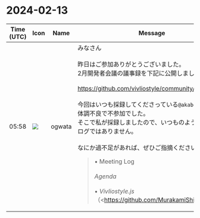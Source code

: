 # 2024-02-13

|Time (UTC)|Icon|Name|Message|
|---|---|---|---|
|05:58|![](https://avatars.slack-edge.com/2019-11-22/845042642576_070441337abaca9fb7b3_72.png)|ogwata|みなさん<br><br>昨日はご参加ありがとうございました。<br>2月開発者会議の議事録を下記に公開しました。<br><br><https://github.com/vivliostyle/community/issues/121><br><br>今回はいつも採録してくださっている`@akabeko` さんが体調不良で不参加でした。<br>そこで私が採録しましたので、いつものようなSlackのログではありません。<br><br>なにか過不足があれば、ぜひご指摘ください！<br><blockquote>• Meeting Log<br><br>*Agenda*<br><br>• *Vivliostyle.js*（<https://github.com/MurakamiShinyu|@MurakamiShinyu>）<br>    • <https://github.com/vivliostyle/vivliostyle.js/compare/v2.25.9...v2.26.0|2.26.0> (2024-01-20)<br>        • CSSのテキストスペーシングプロパティ変更の反映（<https://github.com/vivliostyle/vivliostyle.js/issues/1251|#1251>）<br>            • デフォルトで行頭を詰めなくした（段落冒頭、折り返しともに行頭は何もしない）<br>            • 理由はWebとの互換性等<br>            • 詰めたい場合は自分で指定する<br>        • バグの修正<br>    • <https://github.com/vivliostyle/vivliostyle.js/compare/v2.26.0...v2.27.0|2.27.0> (2024-02-09)<br>        • <https://github.com/vivliostyle/community/blob/main/slack-logs/meeting-log/2023/2023-03-05.md|1年前からの予告>どおり、デフォルトスタイルシートをWeb標準に従ったものへ変更（ <https://github.com/vivliostyle/vivliostyle.js/issues/1128|#1128>）<br>            • 見出しのマージンの値変更<br>            • ブロッククォートとリストの前後のマージン等をゼロだったものを、標準どおり1emのマージンをつけるように変更<br>            • なお、ネストされたセクション要素内でh1要素のサイズを変更する動作は不採用にした<br>                • これはHTML5の確立前の段階の考え方で、現在は推奨されていないので不採用とした<br>        • 目次要素を目次として処理する過程のバグを修正（ <https://github.com/vivliostyle/vivliostyle.js/issues/1258|#1258>）<br>    • 今後の予定<br>        • <https://github.com/vivliostyle/vivliostyle.js/issues/1256|#1256>などのバグがあるので、それを今後フィクスしていく予定<br>            • 1つのブロックの中に長いテキストがあると処理に時間がかかってしまう<br>• *Vivliostyle CLI*（<https://github.com/spring-raining|@spring-raining> , <https://github.com/MurakamiShinyu|@MurakamiShinyu>）<br>    • <https://github.com/vivliostyle/vivliostyle-cli/compare/v8.6.0...v8.7.0|8.7.0> (2024-01-22)<br>        • 前月指摘分の修正<br>            • EPUBの出力時に圧縮するようにした<br>            • EPUのなかに含まれていた不要なファイルを削除するようにした<br>    • <https://github.com/vivliostyle/vivliostyle-cli/compare/v8.7.0...v8.8.0|8.8.0> (2024-02-09)<br>        • Vivliostyle.jsのアップデート（<https://github.com/vivliostyle/vivliostyle.js/compare/v2.26.0...v2.27.0|2.27.0>）にともなうもの<br>    • <https://github.com/vivliostyle/vivliostyle-cli/issues/469|TOC in webpub should be converted to in EPUB output #469><br>        • 文書内に `<nav role="doc-toc">` などのマークアップで目次を入れることで、Vivliostyle Viewer の目次メニューや出力したPDFの「しおり」には目次ができるのに、EPUB出力ではそれがEPUBの目次にならない問題<br>        • 現状の分析<br>            • なぜこうなるかというと、元のHTMLにあった`<nav class="toc" role="doc-toc">`とは別に、body要素の終わりにnav要素が追加されており、そこには目次項目としてtitleしか入っていないから<br>            • landmarksにおける目次のリンク先が文書内の目次ページであるべきなのに、hidden属性で非表示になっている部分EPUB用の nav 要素になっている<br>        • 修正の提案<br>            • ⓵元の文書内にEPUB用の目次 `<nav epub:type="…">` がある場合はそれをそのまま活かし、別のnav要素を追加しない。<br>                • epub:type属性の値は `"toc"`, `"landmarks"`, `"page-list"` に限らず何でも有効とする (See: <https://www.w3.org/TR/epub-33/#sec-nav-def-types-other|https://www.w3.org/TR/epub-33/#sec-nav-def-types-other>)<br>            • ⓶EPUB用ではない目次（`<nav role="doc-toc">` など）が元の文書内にあれば、その内容を使ってEPUB用の目次 を作る。<br>                • 目次要素の検出については <https://github.com/vivliostyle/vivliostyle.js/blob/master/packages/core/src/vivliostyle/toc.ts#L47|Vivliostyle.jsの findTocElements() の処理>（最近 <https://github.com/vivliostyle/vivliostyle.js/pull/1259|Improve TOC handling vivliostyle.js#1259> と <https://github.com/vivliostyle/vivliostyle.js/pull/1271|fix: All> elements in EPUB navigation doc should be shown in TOC box vivliostyle.js#1271 で修正したもの）を参考にする。<br>                • EPUB用の目次の仕様ではリストの要素として `<ol>` しか認められていないが、Webpub用の目次では `<ol>`, `<ul>` とも有効なので、EPUB用の目次に変換するには `<ul>` を `<ol>` に変える<br>            • ⓷`<nav epub:type="landmarks">` で目次へのリンクを出力する場合、そのリンク先は文書内に元からある目次の要素（hidden 属性なし）とする。<br>            • ⓸`<nav epub:type="landmarks">` は `<nav epub:type="toc">` のあとに出力する<br>                • Vivliostyle ViewerでTOC Boxで出現順に表示される。<br>                • landmarksよりも目次が最初にあるほうが便利。<br>            • ⓹各 要素内に見出しがあったほうがよい。<br>                • 例： `<h2>Table of Contents</h2>`、`<h2>Landmarks</h2>`。<br>        • ディスカッション<br>            • はるさめ：指摘のような動作になっている理由<br>                • EPUBの出力はWebpubへの変換を経由しているが、その際にpublication.jsonを参照するようにしている<br>                • なので提案に対応するにはWebpubに変換するタイミングで対応しなければならず、処理が多くなりそう<br>                • 提案⓵：nav要素を追加しないは問題ない<br>                • 提案⓶：`<nav role="doc-toc">`がある場合の対応は、どの程度優先度をあげるか悩む<br>                    • もともとVivliostyle CLIの目次作成機能が貧弱だからという問題に対応するもの、なのでこれを解決すればよいかも<br>                    • あるいは目次作成機能を別途切り出し、それをCLIで利用するという手もある<br>                • 提案⓸：landmarksをTOCの後にすべきのはその通り<br>                • 提案⓹：見出しをつけるのもその方がよいと思う<br>                • 提案⓷について質問：これはhidden属性をとってほしいということか？<br>            • 村上：提案⓷のlandmarksでの目次へのリンクの問題は、通常どおり組版する目次と、アプリのUIで使う目次が別々にある場合に、アプリのUIで使う目次（組版に出ないようにhidden属性がある）のほうにリンクされているという問題<br>                • landmarksに入れるのは組版結果に出る目次へのリンクであるべきなので、現在の実装は意味がないことになる<br>                • それを実現するには提案2の機能を実装する必要あるので、それができない場合はリンクを無効にする対応をとった方がよい<br>                • ul要素でなくol要素にするのはMarkdownで使いづらい問題あり<br>                    • 目次を書く時にハイフンを使わずに、数字を使って書かないといけなくなり面倒<br>            • はるさめ：まとめると、提案のうち⓵と⓸、⓹は対応、提案⓷はランドマークをなくすのはリンクを無効にする消極的対応をとる<br>                • 提案⓶はCLIの目次作成を強化することで対応する方法と、Vivliostyle.jsで対応する方法あり<br>            • 村上：Vivliostyle.jsの目次機能において、EPUB互換である目次作成機能もサポートするということ？<br>            • はるさめ：直接EPUB対応の目次を作る必要はないが、Vivliostyle.jsの方で階層的な情報やハイパーリンクの情報が分かるようにしてくれるとうれしい（APIなどを想定）<br>            • 村上：そもそもブラウザの中での話しなので、それとは別にVivliostyle.jsの中でやるのは困難<br>                • そんなに複雑に解析する必要はなく、Vivliostyle.jsの目次よりも簡易に、`<nav role="doc-toc">`があればその内容をコピーしてEPUB用の目次を生成し、そのうちul要素だけはol要素に変えるようにすればよいのでは<br>                • 目次の自動生成機能とWebpub用の目次機能が両方できればよいのでは<br>            • はるさめ：了解。目次の自動生成という位置づけでCLIで実装して、結果としてEPUB生成の機能強化にもなるという感じで対応を検討する<br>                • 2つめは目次機能の強化にもなる（Vivliostyle Viewerよりも深い階層の見出しを目次項目にできる）。<br>            • 村上：見出しのうちどのレベルまで目次で反映するかパラメータが必要になる<br>                • わりと時間がかかりそう<br>• *Theme* (<https://github.com/spring-raining|@spring-raining>)<br>    • 細かいアップデートを報告<br>        • 先日themeのmanifestファイルのcommitをした（<https://github.com/vivliostyle/themes/pull/122|fix: Add a main property for package.json>）<br>        • メインフィールドを追加することで動く環境が増える<br>            • <https://unpkg.com/|UNPKG>（アンパッケージ）<br>        • 今までだとthemeの名前まで指定する必要あったが、メインフィールドを参照して指定なしに参照できる<br>        • もう一つ、実装中なのはthemeで今までの書き方は冗長だった問題を解決したい<br>            • <https://postcss.org/|PostCSS>というライブラリを利用<br>                • アップデート後に、themeのコントリビュータ向けにドキュメントを改訂する必要あり<br>                • PostCSSを使う場合、コンパイルが必要になる懸念あり<br>                • メリットはあるがビルドのステップが追加されるデメリットは理解できる<br>                • プラグインを使う処理として、オプショナルにする予定<br>        • 村上：脇に逸れる質問だが、CSSのネスティングの機能やレイヤーなども拡張されている中で、Vivliostyle.jsでもネスティングへの対応が課題だが、それらはどのくらい必要か？<br>        • はるさめ：Vivliostyleのパースの部分まで外部のライブラリを使うのはありではないか？<br>        • 村上：できるかもしれないが、外部ライブラリを使う場合、Vivliostyleの実装と両立できるかどうか、慎重な検討が必要。<br>            • 場合によっては自前で実装した方が早い<br>            • 基本的にネスティング対応は頑張れば可能であることは分かっている<br>            • ただ、それなりに面倒。とはいえ、やらないとブラウザと違いが出る<br>            • CSSネスティングができるとCSSの書き方が変わる。今後手をつけたい<br>• *VFM, create-book, vivliostyle-sitegen*（<https://github.com/akabekobeko|@akabekobeko>）<br>    • 前月からの報告と今後の予定<br>    • なし<br>• *Vivliostyle Pub*（<https://github.com/takanakahiko|@takanakahiko>, <https://github.com/MurakamiShinyu|@MurakamiShinyu>）<br>    • 前月からの報告と今後の予定<br>    • なし<br>• <http://gihyo.jp|gihyo.jp> Web連載について（*<https://github.com/U-1F992|@U-1F992>*）<br>    • <https://gihyo.jp/article/2024/01/vivliostyle-01|Vivliostyleでなにができるの？ ｜><http://gihyo.jp|gihyo.jp><br>    • データはまだ、次回報告したい<br>    • 「いいね」はそれなりについている（現在169）、周りの記事に比べても多い方<br>• *yamahige*から質問<br>    • SlackのIssueチャンネルとGitHubのIssueとの使い分けは？<br>        • 村上：Issueは実際の開発と結びついているのはGitHubIssue<br>        • Slackの方はもっとくだけた用途、何を書いてよいか分からない場合の相談等<br>        • GitHubのIssueにまとめるに至らないものはSlack<br>        • yamahige：Slackの<https://vivliostyle.slack.com/archives/CJAP6GBKQ/p1707573820741269|#Issueに投稿した>が、本当にここでよいか自信がない<br>        • 村上：見落としていたので返事する<br>    • yamahige：Vivliostyle以外のCSS組版ツールでのCSSのサポート状況を知るには？<br>        • 村上：各サイトのドキュメントを参照するのが一番<br>            • pagefloatに関しては、W3Cの仕様にもとづいた実装はVivliostyleくらいだけ<br>            • 他のものは独自実装、アンテナハウスは充実している<br>            • princeも機能はあり、それなりにできている、<br>            • この3つがpagefloatを使えるが、それぞれ微妙に違うのでそれぞれのドキュメントを参照する必要あり、標準化がちゃんとされていない状態<br>            • Vivliostyleも修正したところがあるけど放置しているのが実際、不具合もある、一応使えるので使ってみてください。他もオプションあり得る<br>        • yamahige：論文観点なのでVivliostyle一択でしょみたいなことが言えればよいと思ったが？<br>        • 村上：アンテナハウスなどは業務向けの高価な製品なので、学生向けは想定外で無理がある<br>            • オープンソース以外は負担が大きいのは皆同じではないか<br>            • その意味でオープンソースであるVivliostyleは向いていると言えるのでは<br>            • 最新のドラフトに一番近いのはVivliostyle、<br>            • また、その他のWeb仕様に近いのもVivlios…</blockquote>|
